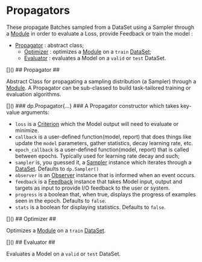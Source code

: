 # Propagators #
These propagate Batches sampled from a DataSet using a Sampler through a 
[Module](https://github.com/torch/nn/blob/master/doc/module.md#nn.Module) 
in order to evaluate a Loss, provide Feedback or train the model :

  * [Propagator](#dp.Propagator) : abstract class;
    * [Optimizer](#dp.Optimizer) : optimizes a [Module](https://github.com/torch/nn/blob/master/doc/module.md#nn.Module) on a `train` [DataSet](data.md#dp.DataSet);
    * [Evaluator](#dp.Evaluator) : evaluates a Model on a `valid` or `test` DataSet.

<a name="dp.Propagator"/>
[]()
## Propagator ##

Abstract Class for propagating a sampling distribution (a Sampler) through a 
[Module](https://github.com/torch/nn/blob/master/doc/module.md#nn.Module). 
A Propagator can be sub-classed to build task-tailored training or evaluation algorithms.

<a name="dp.Propagator.__init"/>
[]()
### dp.Propagator{...} ###
A Propagator constructor which takes key-value arguments:
 
  * `loss` is a [Criterion](https://github.com/torch/nn/blob/master/doc/criterion.md#nn.Criterion) which the Model output will need to evaluate or minimize.
  * `callback` is a user-defined function(model, report) that does things like update the `model` parameters, gather statistics, decay learning rate, etc.
  * `epoch_callback` is a user-defined function(model, report) that is called between epochs. Typically used for learning rate decay and such;
  * `sampler` is, you guessed it, a [Sampler](data.md#dp.Sampler) instance which iterates through a [DataSet](data.md#dp.DataSet). Defaults to `dp.Sampler()`
  * `observer` is an [Observer](observer.md#dp.Observer) instance that is informed when an event occurs.
  * `feedback` is a [Feedback](feedback.md#dp.Feedback) instance that takes Model input, output and targets as input to provide I/O feedback to the user or system.
  * `progress` is a boolean that, when true, displays the progress of examples seen in the epoch. Defaults to `false`.
  * `stats` is a boolean for displaying statistics. Defaults to `false`.

<a name="dp.Optimizer"/>
[]()
## Optimizer ##

Optimizes a [Module](https://github.com/torch/nn/blob/master/doc/module.md#nn.Module) on a `train` [DataSet](data.md#dp.DataSet).

<a name="dp.Evaluator"/>
[]()
## Evaluator ##

Evaluates a Model on a `valid` or `test` DataSet.
